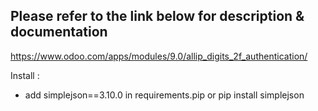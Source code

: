 Please refer to the link below for description & documentation
--------------------------------------------------------------
https://www.odoo.com/apps/modules/9.0/allip_digits_2f_authentication/

Install :
- add simplejson==3.10.0 in requirements.pip or pip install simplejson
